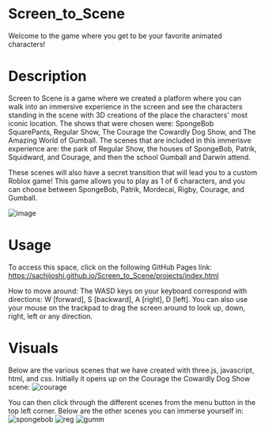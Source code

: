# Screen_to_Scene

Welcome to the game where you get to be your favorite animated characters!

# Description
Screen to Scene is a game where we created a platform where you can walk into an immersive experience in the screen and see the characters standing in the scene with 3D creations of the place the characters' most iconic location. The shows that were chosen were: SpongeBob SquarePants, Regular Show, The Courage the Cowardly Dog Show, and The Amazing World of Gumball. The scenes that are included in this immerisve experience are: the park of Regular Show, the houses of SpongeBob, Patrik, Squidward, and Courage, and then the school Gumball and Darwin attend. 

These scenes will also have a secret transition that will lead you to a custom Roblox game! This game allows you to play as 1 of 6 characters, and you can choose between SpongeBob, Patrik, Mordecai, Rigby, Courage, and Gumball. 

![image](https://github.com/user-attachments/assets/7e4d89be-044f-40c7-8f80-5d1e39570355)

# Usage

To access this space, click on the following GitHub Pages link: https://sachijoshi.github.io/Screen_to_Scene/projects/index.html

How to move around: The WASD keys on your keyboard correspond with directions: W [forward], S [backward], A [right], D [left]. You can also use your mouse on the trackpad to drag the screen around to look up, down, right, left or any direction.

# Visuals
Below are the various scenes that we have created with three.js, javascript, html, and css. 
Initially it opens up on the Courage the Cowardly Dog Show scene:
![courage](https://github.com/user-attachments/assets/1d3d531b-f71c-41c2-b8c7-911bda70d584)

You can then click through the different scenes from the menu button in the top left corner. Below are the other scenes you can immerse yourself in:
![spongebob](https://github.com/user-attachments/assets/ff6243de-df5c-4eca-91ff-220a123b1a2e)
![reg](https://github.com/user-attachments/assets/ff985046-56ae-422c-8200-c556a6184dcb)
![gumm](https://github.com/user-attachments/assets/f4633838-48d8-4896-a63e-993e9e06851d)
